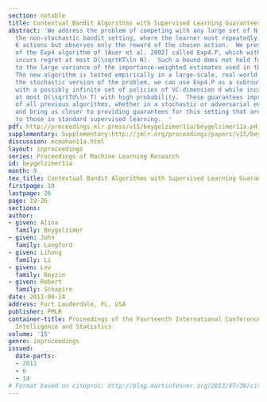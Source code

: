 ```yaml
---
section: notable
title: Contextual Bandit Algorithms with Supervised Learning Guarantees
abstract: 'We address the problem of competing with any large set of N policies in
  the non-stochastic bandit setting, where the learner must repeatedly select among
  K actions but observes only the reward of the chosen action.  We present a modification
  of the Exp4 algorithm of [Auer et al. 2002] called Exp4.P, which with high probability
  incurs regret at most O(\sqrtKT\ln N).  Such a bound does not hold for Exp4 due
  to the large variance of the importance-weighted estimates used in the algorithm.
  The new algorithm is tested empirically in a large-scale, real-world dataset.  For
  the stochastic version of the problem, we can use Exp4.P as a subroutine to compete
  with a possibly infinite set of policies of VC-dimension d while incurring regret
  at most O(\sqrtTd\ln T) with high probability.  These guarantees improve on those
  of all previous algorithms, whether in a stochastic or adversarial environment,
  and bring us closer to providing guarantees for this setting that are comparable
  to those in standard supervised learning.  '
pdf: http://proceedings.mlr.press/v15/beygelzimer11a/beygelzimer11a.pdf
supplementary: Supplementary:http://jmlr.org/proceedings/papers/v15/beygelzimer11a/beygelzimer11aSupple.pdf
discussion: mcmahan11a.html
layout: inproceedings
series: Proceedings of Machine Learning Research
id: beygelzimer11a
month: 0
tex_title: Contextual Bandit Algorithms with Supervised Learning Guarantees
firstpage: 19
lastpage: 26
page: 19-26
sections: 
author:
- given: Alina
  family: Beygelzimer
- given: John
  family: Langford
- given: Lihong
  family: Li
- given: Lev
  family: Reyzin
- given: Robert
  family: Schapire
date: 2011-06-14
address: Fort Lauderdale, FL, USA
publisher: PMLR
container-title: Proceedings of the Fourteenth International Conference on Artificial
  Intelligence and Statistics
volume: '15'
genre: inproceedings
issued:
  date-parts:
  - 2011
  - 6
  - 14
# Format based on citeproc: http://blog.martinfenner.org/2013/07/30/citeproc-yaml-for-bibliographies/
---
```

